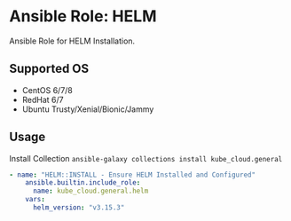 # Ansible Role: HELM

Ansible Role for HELM Installation.

## Supported OS

* CentOS 6/7/8
* RedHat 6/7
* Ubuntu Trusty/Xenial/Bionic/Jammy

## Usage

Install Collection `ansible-galaxy collections install kube_cloud.general`

```yaml
- name: "HELM::INSTALL - Ensure HELM Installed and Configured"
    ansible.builtin.include_role:
      name: kube_cloud.general.helm
    vars:
      helm_version: "v3.15.3"
```
